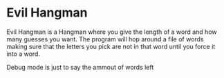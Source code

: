 # Evil Hangman

Evil Hangman is a Hangman where you give the length of a word and how many guesses you want. The program will hop around a file of words making sure that the letters you pick are not in that word until you force it into a word.

Debug mode is just to say the ammout of words left 

